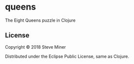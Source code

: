 # queens

The Eight Queens puzzle in Clojure

## License

Copyright © 2018 Steve Miner

Distributed under the Eclipse Public License, same as Clojure.

